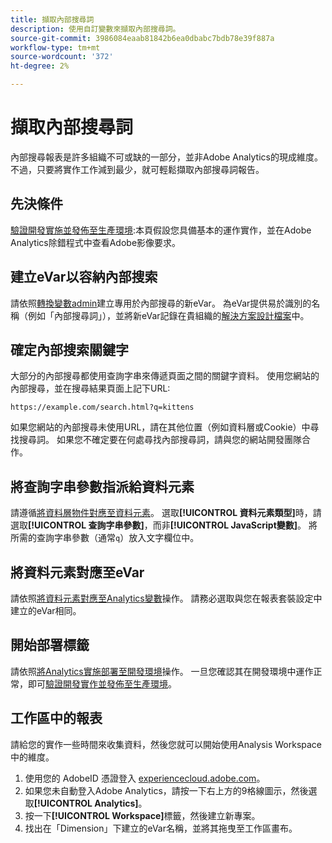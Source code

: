```yaml
---
title: 擷取內部搜尋詞
description: 使用自訂變數來擷取內部搜尋詞。
source-git-commit: 3986084eaab81842b6ea0dbabc7bdb78e39f887a
workflow-type: tm+mt
source-wordcount: '372'
ht-degree: 2%

---
```



# 擷取內部搜尋詞

內部搜尋報表是許多組織不可或缺的一部分，並非Adobe Analytics的現成維度。 不過，只要將實作工作減到最少，就可輕鬆擷取內部搜尋詞報告。

## 先決條件

[驗證開發實施並發佈至生產環境](../launch/validate-publish-prod.md):本頁假設您具備基本的運作實作，並在Adobe Analytics除錯程式中查看Adobe影像要求。

## 建立eVar以容納內部搜索

請依照[轉換變數admin](/help/admin/admin/conversion-var-admin/conversion-var-admin.md)建立專用於內部搜尋的新eVar。 為eVar提供易於識別的名稱（例如「內部搜尋詞」），並將新eVar記錄在貴組織的[解決方案設計檔案](../prepare/solution-design.md)中。

## 確定內部搜索關鍵字

大部分的內部搜尋都使用查詢字串來傳遞頁面之間的關鍵字資料。 使用您網站的內部搜尋，並在搜尋結果頁面上記下URL:

`https://example.com/search.html?q=kittens`

如果您網站的內部搜尋未使用URL，請在其他位置（例如資料層或Cookie）中尋找搜尋詞。 如果您不確定要在何處尋找內部搜尋詞，請與您的網站開發團隊合作。

## 將查詢字串參數指派給資料元素

請遵循[將資料層物件對應至資料元素](../launch/layer-to-elements.md)。 選取&#x200B;**[!UICONTROL 資料元素類型]**&#x200B;時，請選取&#x200B;**[!UICONTROL 查詢字串參數]**，而非&#x200B;**[!UICONTROL JavaScript變數]**。 將所需的查詢字串參數（通常`q`）放入文字欄位中。

## 將資料元素對應至eVar

請依照[將資料元素對應至Analytics變數](../launch/elements-to-variable.md)操作。 請務必選取與您在報表套裝設定中建立的eVar相同。

## 開始部署標籤

請依照[將Analytics實施部署至開發環境](../launch/deploy-dev.md)操作。 一旦您確認其在開發環境中運作正常，即可[驗證開發實作並發佈至生產環境](../launch/validate-publish-prod.md)。

## 工作區中的報表

請給您的實作一些時間來收集資料，然後您就可以開始使用Analysis Workspace中的維度。

1. 使用您的 AdobeID 憑證登入 [experiencecloud.adobe.com](https://experiencecloud.adobe.com)。
2. 如果您未自動登入Adobe Analytics，請按一下右上方的9格線圖示，然後選取&#x200B;**[!UICONTROL Analytics]**。
3. 按一下&#x200B;**[!UICONTROL Workspace]**&#x200B;標籤，然後建立新專案。
4. 找出在「Dimension」下建立的eVar名稱，並將其拖曳至工作區畫布。
